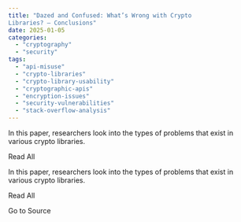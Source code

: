 ```yaml
---
title: "Dazed and Confused: What’s Wrong with Crypto
Libraries? — Conclusions"
date: 2025-01-05
categories: 
  - "cryptography"
  - "security"
tags: 
  - "api-misuse"
  - "crypto-libraries"
  - "crypto-library-usability"
  - "cryptographic-apis"
  - "encryption-issues"
  - "security-vulnerabilities"
  - "stack-overflow-analysis"
---
```


In this paper, researchers look into the types of problems that exist in various crypto libraries.

Read All

In this paper, researchers look into the types of problems that exist in various crypto libraries.

Read All

Go to Source
